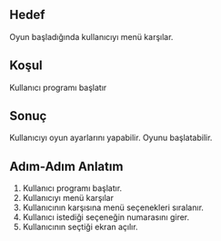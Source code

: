 
## Hedef
 Oyun başladığında kullanıcıyı menü karşılar.

## Koşul
 Kullanıcı programı başlatır
 

## Sonuç
Kullanıcıyı oyun ayarlarını yapabilir. Oyunu başlatabilir.

## Adım-Adım Anlatım

 1. Kullanıcı programı başlatır.
 2. Kullanıcıyı menü karşılar
 3. Kullanıcının karşısına menü seçenekleri sıralanır.
 4. Kullanıcı istediği seçeneğin numarasını girer.
 5. Kullanıcının seçtiği ekran açılır.
 
